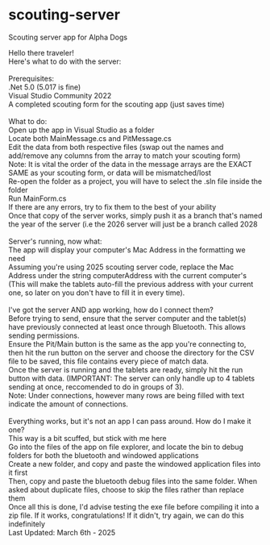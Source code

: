 # scouting-server
Scouting server app for Alpha Dogs

Hello there traveler! <br/> 
Here's what to do with the server: <br/> 
 <br/> 
Prerequisites:  <br/> 
.Net 5.0 (5.017 is fine) <br/> 
Visual Studio Community 2022 <br/> 
A completed scouting form for the scouting app (just saves time) <br/> 
<br/> 
What to do: <br/> 
Open up the app in Visual Studio as a folder <br/> 
Locate both MainMessage.cs and PitMessage.cs <br/> 
Edit the data from both respective files (swap out the names and add/remove any columns from the array to match your scouting form) <br/> 
Note: It is vital the order of the data in the message arrays are the EXACT SAME as your scouting form, or data will be mismatched/lost <br/> 
Re-open the folder as a project, you will have to select the .sln file inside the folder <br/> 
Run MainForm.cs <br/> 
If there are any errors, try to fix them to the best of your ability <br/> 
Once that copy of the server works, simply push it as a branch that's named the year of the server (i.e the 2026 server will just be a branch called 2028 <br/> 
 <br/> 
Server's running, now what: <br/> 
The app will display your computer's Mac Address in the formatting we need <br/> 
Assuming you're using 2025 scouting server code, replace the Mac Address under the string computerAddress with the current computer's (This will make the tablets auto-fill the previous address with your current one, so later on you don't have to fill it in every time). <br/> 
 <br/> 
I've got the server AND app working, how do I connect them? <br/> 
Before trying to send, ensure that the server computer and the tablet(s) have previously connected at least once through Bluetooth. This allows sending permissions. <br/> 
Ensure the Pit/Main button is the same as the app you're connecting to, then hit the run button on the server and choose the directory for the CSV file to be saved, this file contains every piece of match data. <br/> 
Once the server is running and the tablets are ready, simply hit the run button with data. (IMPORTANT: The server can only handle up to 4 tablets sending at once, reccomended to do in groups of 3). <br/> 
Note: Under connections, however many rows are being filled with text indicate the amount of connections. <br/> 
 <br/> 
 Everything works, but it's not an app I can pass around. How do I make it one? <br/> 
 This way is a bit scuffed, but stick with me here <br/> 
 Go into the files of the app on file explorer, and locate the bin to debug folders for both the bluetooth and windowed applications <br/> 
 Create a new folder, and copy and paste the windowed application files into it first <br/> 
 Then, copy and paste the bluetooth debug files into the same folder. When asked about duplicate files, choose to skip the files rather than replace them <br/> 
 Once all this is done, I'd advise testing the exe file before compiling it into a zip file. If it works, congratulations! If it didn't, try again, we can do this indefinitely <br/> 
Last Updated: March 6th - 2025
